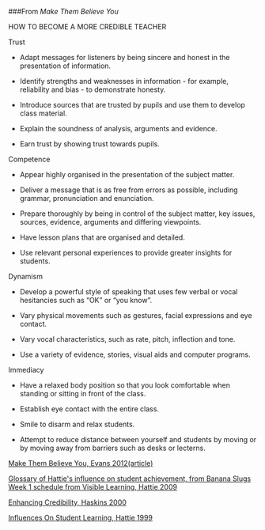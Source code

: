 ###From *Make Them Believe You*

HOW TO BECOME A MORE CREDIBLE TEACHER

Trust

- Adapt messages for listeners by being sincere and honest in the presentation of information.

- Identify strengths and weaknesses in information - for example, reliability and bias - to demonstrate honesty.

- Introduce sources that are trusted by pupils and use them to develop class material.

- Explain the soundness of analysis, arguments and evidence.

- Earn trust by showing trust towards pupils.

Competence

- Appear highly organised in the presentation of the subject matter.

- Deliver a message that is as free from errors as possible, including grammar, pronunciation and enunciation.

- Prepare thoroughly by being in control of the subject matter, key issues, sources, evidence, arguments and differing viewpoints.

- Have lesson plans that are organised and detailed.

- Use relevant personal experiences to provide greater insights for students.

Dynamism

- Develop a powerful style of speaking that uses few verbal or vocal hesitancies such as “OK” or “you know”.

- Vary physical movements such as gestures, facial expressions and eye contact.

- Vary vocal characteristics, such as rate, pitch, inflection and tone.

- Use a variety of evidence, stories, visual aids and computer programs.

Immediacy

- Have a relaxed body position so that you look comfortable when standing or sitting in front of the class.

- Establish eye contact with the entire class.

- Smile to disarm and relax students.

- Attempt to reduce distance between yourself and students by moving or by moving away from barriers such as desks or lecterns.



[Make Them Believe You, Evans 2012(article)](http://www.tes.co.uk/article.aspx?storycode=6179294)

[Glossary of Hattie's influence on student achievement, from Banana Slugs Week 1 schedule from Visible Learning, Hattie 2009](http://visible-learning.org/glossary/#4_Teacher_credibility)

[Enhancing Credibility, Haskins 2000](http://cie.asu.edu/volume3/number4/index.html)

[Influences On Student Learning, Hattie 1999](http://xn--www-rp0a.teacherstoolbox.co.uk/downloads/managers/Influencesonstudent.pdf)

